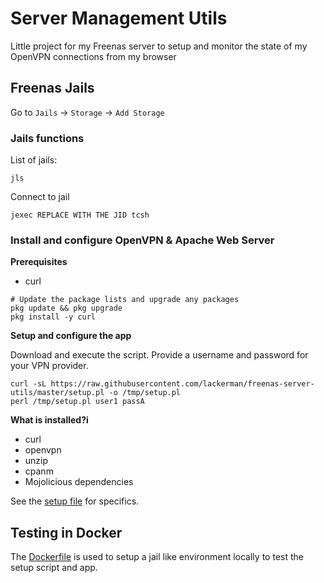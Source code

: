 # Server Management Utils

Little project for my Freenas server to setup and monitor the state of my OpenVPN connections from my browser

## Freenas Jails

Go to `Jails` -> `Storage` -> `Add Storage`

### Jails functions

List of jails:
```
jls
```

Connect to jail
```
jexec REPLACE WITH THE JID tcsh
```

### Install and configure OpenVPN & Apache Web Server

**Prerequisites**
- curl
```
# Update the package lists and upgrade any packages
pkg update && pkg upgrade 
pkg install -y curl 
```

**Setup and configure the app**

Download and execute the script. Provide a username and password for your VPN provider.
```
curl -sL https://raw.githubusercontent.com/lackerman/freenas-server-utils/master/setup.pl -o /tmp/setup.pl
perl /tmp/setup.pl user1 passA
```

**What is installed?i**
- curl
- openvpn
- unzip
- cpanm
- Mojolicious dependencies

See the [setup file](setup.pl) for specifics.

## Testing in Docker

The [Dockerfile](Dockerfile) is used to setup a jail like environment locally to test the setup script and app.
